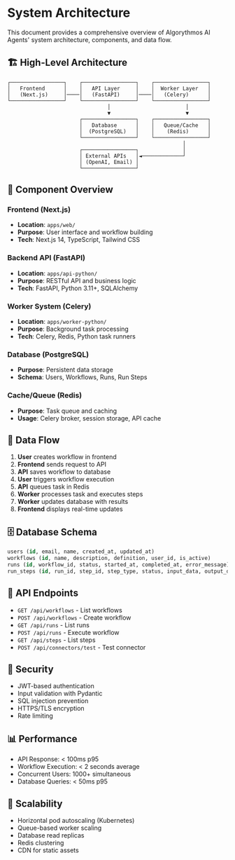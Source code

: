 # System Architecture

This document provides a comprehensive overview of Algorythmos AI Agents' system architecture, components, and data flow.

## 🏗️ High-Level Architecture

```
┌─────────────────┐    ┌─────────────────┐    ┌─────────────────┐
│   Frontend      │    │   API Layer     │    │  Worker Layer   │
│   (Next.js)     │────│   (FastAPI)     │────│   (Celery)      │
└─────────────────┘    └─────────────────┘    └─────────────────┘
                                │                        │
                                ▼                        ▼
                       ┌─────────────────┐    ┌─────────────────┐
                       │   Database      │    │   Queue/Cache   │
                       │  (PostgreSQL)   │    │    (Redis)      │
                       └─────────────────┘    └─────────────────┘
                                                        │
                       ┌─────────────────┐              │
                       │ External APIs   │◄─────────────┘
                       │ (OpenAI, Email) │
                       └─────────────────┘
```

## 🧩 Component Overview

### Frontend (Next.js)
- **Location**: `apps/web/`
- **Purpose**: User interface and workflow building
- **Tech**: Next.js 14, TypeScript, Tailwind CSS

### Backend API (FastAPI)
- **Location**: `apps/api-python/`
- **Purpose**: RESTful API and business logic
- **Tech**: FastAPI, Python 3.11+, SQLAlchemy

### Worker System (Celery)
- **Location**: `apps/worker-python/`
- **Purpose**: Background task processing
- **Tech**: Celery, Redis, Python task runners

### Database (PostgreSQL)
- **Purpose**: Persistent data storage
- **Schema**: Users, Workflows, Runs, Run Steps

### Cache/Queue (Redis)
- **Purpose**: Task queue and caching
- **Usage**: Celery broker, session storage, API cache

## 🔄 Data Flow

1. **User** creates workflow in frontend
2. **Frontend** sends request to API
3. **API** saves workflow to database
4. **User** triggers workflow execution
5. **API** queues task in Redis
6. **Worker** processes task and executes steps
7. **Worker** updates database with results
8. **Frontend** displays real-time updates

## 🗄️ Database Schema

```sql
users (id, email, name, created_at, updated_at)
workflows (id, name, description, definition, user_id, is_active)
runs (id, workflow_id, status, started_at, completed_at, error_message)
run_steps (id, run_id, step_id, step_type, status, input_data, output_data)
```

## 🔧 API Endpoints

- `GET /api/workflows` - List workflows
- `POST /api/workflows` - Create workflow
- `GET /api/runs` - List runs
- `POST /api/runs` - Execute workflow
- `GET /api/steps` - List steps
- `POST /api/connectors/test` - Test connector

## 🔐 Security

- JWT-based authentication
- Input validation with Pydantic
- SQL injection prevention
- HTTPS/TLS encryption
- Rate limiting

## 📊 Performance

- API Response: < 100ms p95
- Workflow Execution: < 2 seconds average
- Concurrent Users: 1000+ simultaneous
- Database Queries: < 50ms p95

## 🚀 Scalability

- Horizontal pod autoscaling (Kubernetes)
- Queue-based worker scaling
- Database read replicas
- Redis clustering
- CDN for static assets